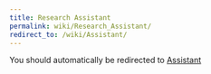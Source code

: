 ```yaml
---
title: Research Assistant
permalink: wiki/Research_Assistant/
redirect_to: /wiki/Assistant/
---
```


You should automatically be redirected to [Assistant](/wiki/Assistant/)
